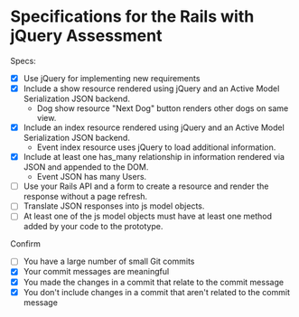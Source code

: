 # Specifications for the Rails with jQuery Assessment

Specs:
- [x] Use jQuery for implementing new requirements
- [x] Include a show resource rendered using jQuery and an Active Model Serialization JSON backend.
  - Dog show resource "Next Dog" button renders other dogs on same view.
- [x] Include an index resource rendered using jQuery and an Active Model Serialization JSON backend.
  - Event index resource uses jQuery to load additional information.
- [x] Include at least one has_many relationship in information rendered via JSON and appended to the DOM.
  - Event JSON has many Users.
- [ ] Use your Rails API and a form to create a resource and render the response without a page refresh.
- [ ] Translate JSON responses into js model objects.
- [ ] At least one of the js model objects must have at least one method added by your code to the prototype.

Confirm
- [ ] You have a large number of small Git commits
- [x] Your commit messages are meaningful
- [x] You made the changes in a commit that relate to the commit message
- [x] You don't include changes in a commit that aren't related to the commit message
